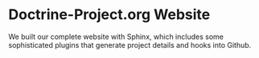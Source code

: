 # Doctrine-Project.org Website

We built our complete website with Sphinx, which includes some sophisticated plugins that generate
project details and hooks into Github.